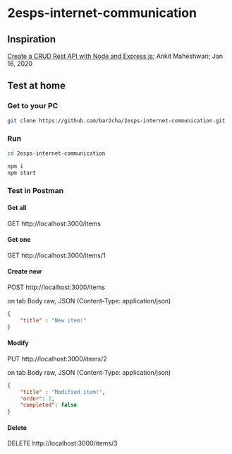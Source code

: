 # 2esps-internet-communication

## Inspiration

[Create a CRUD Rest API with Node and Express.js](https://javascript.plainenglish.io/create-rest-api-web-services-using-node-js-and-express-js-with-crud-operations-ff790d6ae030); Ankit Maheshwari; Jan 16, 2020

## Test at home

### Get to your PC

```sh
git clone https://github.com/bar2cha/2esps-internet-communication.git
```

### Run

```sh
cd 2esps-internet-communication
```

```sh
npm i
npm start
```

### Test in Postman

#### Get all

GET http://localhost:3000/items

#### Get one

GET http://localhost:3000/items/1

#### Create new

POST http://localhost:3000/items

on tab Body
raw, JSON (Content-Type: application/json)

```json
{
    "title" : "New item!"
}
```

#### Modify

PUT http://localhost:3000/items/2

on tab Body
raw, JSON (Content-Type: application/json)

```json
{
    "title" : "Modified item!",
    "order": 2,
    "completed": false
}
```

#### Delete

DELETE http://localhost:3000/items/3


